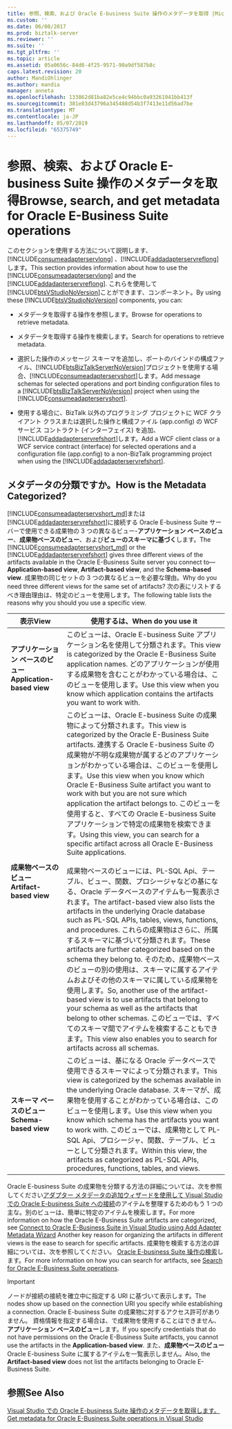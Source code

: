 ```yaml
---
title: 参照、検索、および Oracle E-business Suite 操作のメタデータを取得 |Microsoft Docs
ms.custom: ''
ms.date: 06/08/2017
ms.prod: biztalk-server
ms.reviewer: ''
ms.suite: ''
ms.tgt_pltfrm: ''
ms.topic: article
ms.assetid: 05a0656c-84d0-4f25-9571-90a9df587b8c
caps.latest.revision: 20
author: MandiOhlinger
ms.author: mandia
manager: anneta
ms.openlocfilehash: 133862d81ba82e5ce4c94bbc0a93261941bb413f
ms.sourcegitcommit: 381e83d43796a345488d54b3f7413e11d56ad7be
ms.translationtype: MT
ms.contentlocale: ja-JP
ms.lasthandoff: 05/07/2019
ms.locfileid: "65375749"
---
```

# <a name="browse-search-and-get-metadata-for-oracle-e-business-suite-operations"></a><span data-ttu-id="79fe5-102">参照、検索、および Oracle E-business Suite 操作のメタデータを取得</span><span class="sxs-lookup"><span data-stu-id="79fe5-102">Browse, search, and get metadata for Oracle E-Business Suite operations</span></span>
<span data-ttu-id="79fe5-103">このセクションを使用する方法について説明します、 [!INCLUDE[consumeadapterservlong](../../includes/consumeadapterservlong-md.md)] 、[!INCLUDE[addadapterservreflong](../../includes/addadapterservreflong-md.md)]します。</span><span class="sxs-lookup"><span data-stu-id="79fe5-103">This section provides information about how to use the [!INCLUDE[consumeadapterservlong](../../includes/consumeadapterservlong-md.md)] and the [!INCLUDE[addadapterservreflong](../../includes/addadapterservreflong-md.md)].</span></span> <span data-ttu-id="79fe5-104">これらを使用して[!INCLUDE[btsVStudioNoVersion](../../includes/btsvstudionoversion-md.md)]ことができます、コンポーネント。</span><span class="sxs-lookup"><span data-stu-id="79fe5-104">By using these [!INCLUDE[btsVStudioNoVersion](../../includes/btsvstudionoversion-md.md)] components, you can:</span></span>  
  
- <span data-ttu-id="79fe5-105">メタデータを取得する操作を参照します。</span><span class="sxs-lookup"><span data-stu-id="79fe5-105">Browse for operations to retrieve metadata.</span></span>  
  
- <span data-ttu-id="79fe5-106">メタデータを取得する操作を検索します。</span><span class="sxs-lookup"><span data-stu-id="79fe5-106">Search for operations to retrieve metadata.</span></span>  
  
- <span data-ttu-id="79fe5-107">選択した操作のメッセージ スキーマを追加し、ポートのバインドの構成ファイル、[!INCLUDE[btsBizTalkServerNoVersion](../../includes/btsbiztalkservernoversion-md.md)]プロジェクトを使用する場合、[!INCLUDE[consumeadapterservshort](../../includes/consumeadapterservshort-md.md)]します。</span><span class="sxs-lookup"><span data-stu-id="79fe5-107">Add message schemas for selected operations and port binding configuration files to a [!INCLUDE[btsBizTalkServerNoVersion](../../includes/btsbiztalkservernoversion-md.md)] project when using the [!INCLUDE[consumeadapterservshort](../../includes/consumeadapterservshort-md.md)].</span></span>  
  
- <span data-ttu-id="79fe5-108">使用する場合に、BizTalk 以外のプログラミング プロジェクトに WCF クライアント クラスまたは選択した操作と構成ファイル (app.config) の WCF サービス コントラクト (インターフェイス) を追加、[!INCLUDE[addadapterservrefshort](../../includes/addadapterservrefshort-md.md)]します。</span><span class="sxs-lookup"><span data-stu-id="79fe5-108">Add a WCF client class or a WCF service contract (interface) for selected operations and a configuration file (app.config) to a non-BizTalk programming project when using the [!INCLUDE[addadapterservrefshort](../../includes/addadapterservrefshort-md.md)].</span></span>  
  
## <a name="how-is-the-metadata-categorized"></a><span data-ttu-id="79fe5-109">メタデータの分類ですか。</span><span class="sxs-lookup"><span data-stu-id="79fe5-109">How is the Metadata Categorized?</span></span>  
 <span data-ttu-id="79fe5-110">[!INCLUDE[consumeadapterservshort_md](../../includes/consumeadapterservshort-md.md)]または[!INCLUDE[addadapterservrefshort](../../includes/addadapterservrefshort-md.md)]に接続する Oracle E-business Suite サーバーで使用できる成果物の 3 つの異なるビュー-**アプリケーション ベースのビュー**、**成果物ベースのビュー**、および**ビューのスキーマに基づく**します。</span><span class="sxs-lookup"><span data-stu-id="79fe5-110">The [!INCLUDE[consumeadapterservshort_md](../../includes/consumeadapterservshort-md.md)] or the [!INCLUDE[addadapterservrefshort](../../includes/addadapterservrefshort-md.md)] gives three different views of the artifacts available in the Oracle E-Business Suite server you connect to—**Application-based view**, **Artifact-based view**, and the **Schema-based view**.</span></span> <span data-ttu-id="79fe5-111">成果物の同じセットの 3 つの異なるビューを必要な理由。</span><span class="sxs-lookup"><span data-stu-id="79fe5-111">Why do you need three different views for the same set of artifacts?</span></span> <span data-ttu-id="79fe5-112">次の表にリストするべき理由理由は、特定のビューを使用します。</span><span class="sxs-lookup"><span data-stu-id="79fe5-112">The following table lists the reasons why you should you use a specific view.</span></span>  
  
|<span data-ttu-id="79fe5-113">表示</span><span class="sxs-lookup"><span data-stu-id="79fe5-113">View</span></span>|<span data-ttu-id="79fe5-114">使用するは、</span><span class="sxs-lookup"><span data-stu-id="79fe5-114">When do you use it</span></span>|  
|----------|------------------------|  
|<span data-ttu-id="79fe5-115">**アプリケーション ベースのビュー**</span><span class="sxs-lookup"><span data-stu-id="79fe5-115">**Application-based view**</span></span>|<span data-ttu-id="79fe5-116">このビューは、Oracle E-business Suite アプリケーション名を使用して分類されます。</span><span class="sxs-lookup"><span data-stu-id="79fe5-116">This view is categorized by the Oracle E-Business Suite application names.</span></span> <span data-ttu-id="79fe5-117">どのアプリケーションが使用する成果物を含むことがわかっている場合は、このビューを使用します。</span><span class="sxs-lookup"><span data-stu-id="79fe5-117">Use this view when you know which application contains the artifacts you want to work with.</span></span>|  
|<span data-ttu-id="79fe5-118">**成果物ベースのビュー**</span><span class="sxs-lookup"><span data-stu-id="79fe5-118">**Artifact-based view**</span></span>|<span data-ttu-id="79fe5-119">このビューは、Oracle E-business Suite の成果物によって分類されます。</span><span class="sxs-lookup"><span data-stu-id="79fe5-119">This view is categorized by the Oracle E-Business Suite artifacts.</span></span> <span data-ttu-id="79fe5-120">連携する Oracle E-business Suite の成果物が不明な成果物が属するどのアプリケーションがわかっている場合は、このビューを使用します。</span><span class="sxs-lookup"><span data-stu-id="79fe5-120">Use this view when you know which Oracle E-Business Suite artifact you want to work with but you are not sure which application the artifact belongs to.</span></span> <span data-ttu-id="79fe5-121">このビューを使用すると、すべての Oracle E-business Suite アプリケーションで特定の成果物を検索できます。</span><span class="sxs-lookup"><span data-stu-id="79fe5-121">Using this view, you can search for a specific artifact across all Oracle E-Business Suite applications.</span></span><br /><br /> <span data-ttu-id="79fe5-122">成果物ベースのビューには、PL-SQL Api、テーブル、ビュー、関数、プロシージャなどの基になる、Oracle データベースのアイテムも一覧表示されます。</span><span class="sxs-lookup"><span data-stu-id="79fe5-122">The artifact-based view also lists the artifacts in the underlying Oracle database such as PL-SQL APIs, tables, views, functions, and procedures.</span></span> <span data-ttu-id="79fe5-123">これらの成果物はさらに、所属するスキーマに基づいて分類されます。</span><span class="sxs-lookup"><span data-stu-id="79fe5-123">These artifacts are further categorized based on the schema they belong to.</span></span> <span data-ttu-id="79fe5-124">そのため、成果物ベースのビューの別の使用は、スキーマに属するアイテムおよびその他のスキーマに属している成果物を使用します。</span><span class="sxs-lookup"><span data-stu-id="79fe5-124">So, another use of the artifact-based view is to use artifacts that belong to your schema as well as the artifacts that belong to other schemas.</span></span> <span data-ttu-id="79fe5-125">このビューでは、すべてのスキーマ間でアイテムを検索することもできます。</span><span class="sxs-lookup"><span data-stu-id="79fe5-125">This view also enables you to search for artifacts across all schemas.</span></span>|  
|<span data-ttu-id="79fe5-126">**スキーマ ベースのビュー**</span><span class="sxs-lookup"><span data-stu-id="79fe5-126">**Schema-based view**</span></span>|<span data-ttu-id="79fe5-127">このビューは、基になる Oracle データベースで使用できるスキーマによって分類されます。</span><span class="sxs-lookup"><span data-stu-id="79fe5-127">This view is categorized by the schemas available in the underlying Oracle database.</span></span> <span data-ttu-id="79fe5-128">スキーマが、成果物を使用することがわかっている場合は、このビューを使用します。</span><span class="sxs-lookup"><span data-stu-id="79fe5-128">Use this view when you know which schema has the artifacts you want to work with.</span></span> <span data-ttu-id="79fe5-129">このビューでは、成果物として PL-SQL Api、プロシージャ、関数、テーブル、ビューとして分類されます。</span><span class="sxs-lookup"><span data-stu-id="79fe5-129">Within this view, the artifacts as categorized as PL-SQL APIs, procedures, functions, tables, and views.</span></span>|  
  
 <span data-ttu-id="79fe5-130">Oracle E-business Suite の成果物を分類する方法の詳細については、次を参照してください[アダプター メタデータの追加ウィザードを使用して Visual Studio での Oracle E-business Suite への接続](../../adapters-and-accelerators/adapter-oracle-ebs/connect-to-oracle-ebs-in-visual-studio-using-add-adapter-metadata-wizard.md)のアイテムを整理するためのもう 1 つの主な。別のビューは、簡単に特定のアイテムを検索します。</span><span class="sxs-lookup"><span data-stu-id="79fe5-130">For more information on how the Oracle E-Business Suite artifacts are categorized, see [Connect to Oracle E-Business Suite in Visual Studio using Add Adapter Metadata Wizard](../../adapters-and-accelerators/adapter-oracle-ebs/connect-to-oracle-ebs-in-visual-studio-using-add-adapter-metadata-wizard.md) Another key reason for organizing the artifacts in different views is the ease to search for specific artifacts.</span></span> <span data-ttu-id="79fe5-131">成果物を検索する方法の詳細については、次を参照してください。 [Oracle E-business Suite 操作の検索](../../adapters-and-accelerators/adapter-oracle-ebs/search-for-oracle-e-business-suite-operations.md)します。</span><span class="sxs-lookup"><span data-stu-id="79fe5-131">For more information on how you can search for artifacts, see [Search for Oracle E-Business Suite operations](../../adapters-and-accelerators/adapter-oracle-ebs/search-for-oracle-e-business-suite-operations.md).</span></span>  
  
> [!IMPORTANT]
>  <span data-ttu-id="79fe5-132">ノードが接続の接続を確立中に指定する URI に基づいて表示します。</span><span class="sxs-lookup"><span data-stu-id="79fe5-132">The nodes show up based on the connection URI you specify while establishing a connection.</span></span> <span data-ttu-id="79fe5-133">Oracle E-business Suite の成果物に対するアクセス許可がありません。 資格情報を指定する場合は、で成果物を使用することはできません、**アプリケーション ベースのビュー**します。</span><span class="sxs-lookup"><span data-stu-id="79fe5-133">If you specify credentials that do not have permissions on the Oracle E-Business Suite artifacts, you cannot use the artifacts in the **Application-based view**.</span></span> <span data-ttu-id="79fe5-134">また、**成果物ベースのビュー** Oracle E-business Suite に属するアイテムを一覧表示しません。</span><span class="sxs-lookup"><span data-stu-id="79fe5-134">Also, the **Artifact-based view** does not list the artifacts belonging to Oracle E-Business Suite.</span></span>  
  

  
## <a name="see-also"></a><span data-ttu-id="79fe5-135">参照</span><span class="sxs-lookup"><span data-stu-id="79fe5-135">See Also</span></span>  
 [<span data-ttu-id="79fe5-136">Visual Studio での Oracle E-business Suite 操作のメタデータを取得します。</span><span class="sxs-lookup"><span data-stu-id="79fe5-136">Get metadata for Oracle E-Business Suite operations in Visual Studio</span></span>](../../adapters-and-accelerators/adapter-oracle-ebs/get-metadata-for-oracle-e-business-suite-operations-in-visual-studio.md)